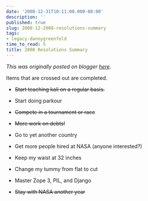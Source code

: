 ```yaml
---
date: '2008-12-31T10:11:00.000-08:00'
description: ''
published: true
slug: 2008-12-2008-resolutions-summary
tags:
- legacy-dannygreenfeld
time_to_read: 5
title: 2008 Resolutions Summary
---
```


*This was originally posted on blogger [here](https://dannygreenfeld.blogspot.com/2008/12/2008-resolutions-summary.html)*.

Items that are crossed out are completed.


- <strike>Start teaching kali on a regular basis.</strike>



- Start doing parkour



- <strike>Compete in a tournament or race</strike>



- <strike>More work on debts!</strike>



- Go to yet another country



- Get more people hired at NASA (anyone interested?)



- Keep my waist at 32 inches



- Change my tummy from flat to cut



- Master Zope 3, PIL, and Django



- <strike>Stay with NASA another year</strike>

